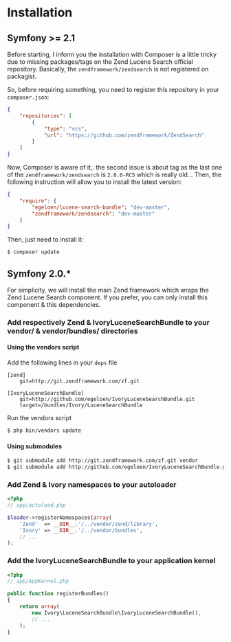 # Installation

## Symfony >= 2.1

Before starting, I inform you the installation with Composer is a little tricky due to missing packages/tags on the
Zend Lucene Search official repository. Basically, the `zendframework/zendsearch` is not registered on packagist.

So, before requiring something, you need to register this repository in your `composer.json`:

``` json
{
    "repositories": [
        {
            "type": "vcs",
            "url": "https://github.com/zendframework/ZendSearch"
        }
    ]
}
```

Now, Composer is aware of it,. the second issue is about tag as the last one of the `zendframework/zendsearch` is
`2.0.0-RC5` which is really old... Then, the following instruction will allow you to install the latest version:

``` json
{
    "require": {
        "egeloen/lucene-search-bundle": "dev-master",
        "zendframework/zendsearch": "dev-master"
    }
}
```

Then, just need to install it:

``` bash
$ composer update
```

## Symfony 2.0.*

For simplicity, we will install the main Zend framework which wraps the Zend Lucene Search component. If you prefer,
you can only install this component & this dependencies.

### Add respectively Zend & IvoryLuceneSearchBundle to your vendor/ & vendor/bundles/ directories

#### Using the vendors script

Add the following lines in your ``deps`` file

```
[zend]
    git=http://git.zendframework.com/zf.git

[IvoryLuceneSearchBundle]
    git=http://github.com/egeloen/IvoryLuceneSearchBundle.git
    target=/bundles/Ivory/LuceneSearchBundle
```

Run the vendors script

``` bash
$ php bin/vendors update
```

#### Using submodules

``` bash
$ git submodule add http://git.zendframework.com/zf.git vendor
$ git submodule add http://github.com/egeloen/IvoryLuceneSearchBundle.git vendor/bundles/Ivory/LuceneSearchBundle
```

### Add Zend & Ivory namespaces to your autoloader

``` php
<?php
// app/autoload.php

$loader->registerNamespaces(array(
    'Zend'  => __DIR__.'/../vendor/zend/library',
    'Ivory' => __DIR__.'/../vendor/bundles',
    // ...
);
```

### Add the IvoryLuceneSearchBundle to your application kernel

``` php
<?php
// app/AppKernel.php

public function registerBundles()
{
    return array(
        new Ivory\LuceneSearchBundle\IvoryLuceneSearchBundle(),
        // ...
    );
}
```
